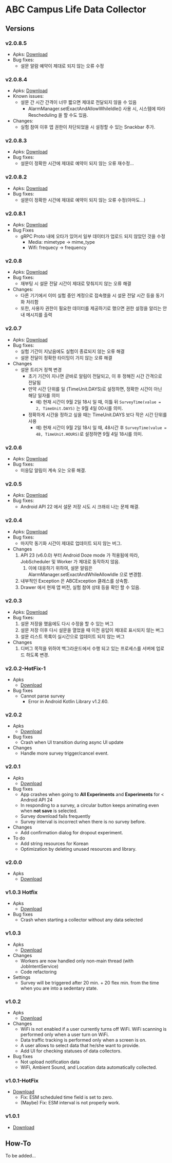 # ABC Campus Life Data Collector

## Versions


### v2.0.8.5
* Apks: [Download](./debug/kaist.iclab.abc-v2.0.8.5-debug.apk)
* Bug fixes:
    * 설문 알람 예약이 제대로 되지 않는 오류 수정   

### v2.0.8.4
* Apks: [Download](./debug/kaist.iclab.abc-v2.0.8.4-debug.apk)
* Known issues:
    * 설문 간 시간 간격이 너무 짧으면 제대로 전달되지 않을 수 있음
        * AlarmManager.setExactAndAllowWhileIdle() 사용 시, 시스템에 따라 Rescheduling 을 할 수도 있음.
* Changes:
    * 실험 참여 이후 앱 권한이 차단되었을 시 설정할 수 있는 Snackbar 추가.  


### v2.0.8.3
* Apks: [Download](./debug/kaist.iclab.abc-v2.0.8.3-debug.apk)
* Bug fixes:
    * 설문이 정확한 시간에 제대로 예약이 되지 않는 오류 재수정...

### v2.0.8.2
* Apks: [Download](./debug/kaist.iclab.abc-v2.0.8.2-debug.apk)
* Bug fixes:
    * 설문이 정확한 시간에 제대로 예약이 되지 않는 오류 수정(아마도...)

### v2.0.8.1
* Apks: [Download](./debug/kaist.iclab.abc-v2.0.8.1-debug.apk)
* Bug Fixes
    * gRPC Proto 내에 오타가 있어서 일부 데이터가 업로드 되지 않았던 것을 수정
        * Media: mimetype -> mime_type
        * Wifi: frequecy -> frequency 

### v2.0.8
* Apks: [Download](./debug/kaist.iclab.abc-v2.0.8-debug.apk)
* Bug fixes:
    * 재부팅 시 설문 전달 시간이 제대로 맞춰지지 않는 오류 해결
* Changes:
    * 다른 기기에서 이미 실험 중인 계정으로 접속했을 시 설문 전달 시간 등을 동기화 처리함
    * 또한, 사용자 권한이 필요한 데이터를 제공하기로 했으면 권한 설정을 알리는 안내 메시지를 출력

### v2.0.7
* Apks: [Download](./debug/kaist.iclab.abc-v2.0.7-debug.apk)
* Bug fixes:
    * 실험 기간이 지났음에도 실험이 종료되지 않는 오류 해결
    * 설문 전달이 정확한 타이밍이 가지 않는 오류 해결
* Changes
    * 설문 트리거 정책 변경
        * 초기 기간이 지나면 곧바로 알림이 전달되고, 이 후 정해진 시간 간격으로 전달됨
        * 만약 시간 단위를 일 (TimeUnit.DAYS)로 설정하면, 정확한 시간이 아닌 해당 일자를 의미
            * 예) 현재 시간이 9월 2일 18시 일 때, 이틀 뒤 ```SurveyTime(value = 2, TimeUnit.DAYS)``` 는 9월 4일 00시를 의미.
        * 정확하게 시간을 정하고 싶을 때는 TimeUnit.DAYS 보다 작은 시간 단위를 사용
            * 예) 현재 시간이 9월 2일 18시 일 때, 48시간 후 ```SurveyTime(value = 48, TimeUnit.HOURS)```로 설정하면 9월 4일 18시를 의미. 
        

### v2.0.6
* Apks: [Download](./debug/kaist.iclab.abc-v2.0.6-debug.apk)
* Bug fixes:
    * 미응답 알림이 계속 오는 오류 해결.
    
### v2.0.5
* Apks: [Download](./debug/kaist.iclab.abc-v2.0.5-debug.apk)
* Bug fixes:
    * Android API 22 에서 설문 저장 시도 시 크래쉬 나는 문제 해결.

### v2.0.4
* Apks: [Download](./debug/kaist.iclab.abc-v2.0.4-debug.apk)
* Bug fixes:
    * 마지막 동기화 시간이 제대로 업데이트 되지 않는 버그.
* Changes
    1. API 23 (v6.0.0) 부터 Android Doze mode 가 적용됨에 따라, JobScheduler 및 Worker 가 제대로 동작하지 않음.
        1. 이에 대응하기 위하여, 설문 알림은 AlarmManager.setExactAndWhileAllowIdle 으로 변경함.
    2. 내부적인 Exception 은 ABCException 클래스를 상속함.
    3. Drawer 에서 현재 앱 버전, 실험 참여 상태 등을 확인 할 수 있음.

### v2.0.3
* Apks: [Download](./debug/kaist.iclab.abc-v2.0.3-debug.apk)
* Bug fixes:
    1. 설문 저장을 했음에도 다시 수정을 할 수 있는 버그
    2. 설문 저장 이후 다시 설문을 열었을  때 이전 응답이 제대로 표시되지 않는 버그
    3. 설문 리스트 목록이 실시간으로 업데이트 되지 않는 버그
* Changes
    1. 디버그 목적을 위하여 백그라운드에서 수행 되고 있는 프로세스를 서버에 업로드 하도록 변경.

### v2.0.2-HotFix-1
* Apks
    * [Download](./release/kaist.iclab.abc-v2.0.2-HotFix-1-release.apk)
* Bug fixes
    * Cannot parse survey
        * Error in Android Kotlin Library v1.2.60.   

### v2.0.2
* Apks
    * [Download](./release/kaist.iclab.abc-v2.0.2-release.apk)
* Bug fixes
    * Crash when UI transition during async UI update
* Changes
    * Handle more survey trigger/cancel event.

### v2.0.1
* Apks
    * [Download](./debug/kaist.iclab.abc-v2.0.1-debug.apk)
* Bug fixes
    * App crashes when going to **All Experiments** and **Experiments** for < Android API 24
    * In responding to a survey, a circular button keeps animating even when **not save** is selected.
    * Survey download fails frequently
    * Survey interval is incorrect when there is no survey before.
* Changes
    * Add confirmation dialog for dropout experiment.
* To do
    * Add string resources for Korean
    * Optimization by deleting unused resources and library.

### v2.0.0
* Apks
    * [Download](./debug/kaist.iclab.abc-v2.0.0-debug.apk)

### v1.0.3 Hotfix
* Apks
    * [Download](./debug/kaist.iclab.abc-v1.0.3-HotFix-debug.apk)
* Bug fixes
    * Crash when starting a collector without any data selected

### v1.0.3
* Apks
    * [Download](./debug/kaist.iclab.abc-v1.0.3-debug.apk)
* Changes
    * Workers are now handled only non-main thread (with JobIntentService)
    * Code refactoring 
* Settings
    * Survey will be triggered after 20 min. + 20 flex min. from the time when you are into a sedentary state.

### v1.0.2
* Apks
    * [Download](./debug/kaist.iclab.abc-v1.0.2-debug.apk)
* Changes
    * WiFi is not enabled if a user currently turns off WiFi. WiFi scanning is performed only when a user turn on WiFi.
    * Data traffic tracking is performed only when a screen is on. 
    * A user allows to select data that he/she want to provide.
    * Add UI for checking statuses of data collectors.
* Bug fixes
    * Not upload notification data
    * WiFi, Ambient Sound, and Location data automatically collected.
       

### v1.0.1-HotFix
* [Download](./debug/kaist.iclab.abc-v1.0.1-debug.apk)
    * Fix: ESM scheduled time field is set to zero.
    * (Maybe) Fix: ESM interval is not properly work. 

### v1.0.1 
* [Download](./debug/kaist.iclab.abc-v1.0.1-debug.apk)

## How-To
To be added...